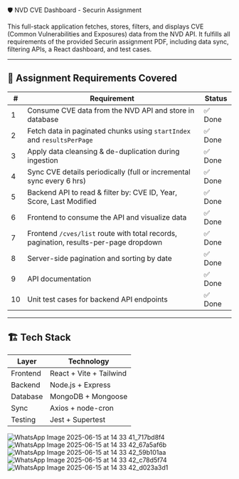 🛡️ NVD CVE Dashboard - Securin Assignment

This full-stack application fetches, stores, filters, and displays CVE (Common Vulnerabilities and Exposures) data from the NVD API. It fulfills all requirements of the provided Securin assignment PDF, including data sync, filtering APIs, a React dashboard, and test cases.

---

## 📌 Assignment Requirements Covered

| # | Requirement                                                                                             | Status   |
|---|---------------------------------------------------------------------------------------------------------|----------|
| 1 | Consume CVE data from the NVD API and store in database                                                 | ✅ Done   |
| 2 | Fetch data in paginated chunks using `startIndex` and `resultsPerPage`                                 | ✅ Done   |
| 3 | Apply data cleansing & de-duplication during ingestion                                                  | ✅ Done   |
| 4 | Sync CVE details periodically (full or incremental sync every 6 hrs)                                    | ✅ Done   |
| 5 | Backend API to read & filter by: CVE ID, Year, Score, Last Modified                                     | ✅ Done   |
| 6 | Frontend to consume the API and visualize data                                                          | ✅ Done   |
| 7 | Frontend `/cves/list` route with total records, pagination, results-per-page dropdown                   | ✅ Done   |
| 8 | Server-side pagination and sorting by date                                                              | ✅ Done   |
| 9 | API documentation                                                                                        | ✅ Done   |
| 10| Unit test cases for backend API endpoints                                                               | ✅ Done   |

---

## 🏗️ Tech Stack

| Layer     | Technology             |
|-----------|------------------------|
| Frontend  | React + Vite + Tailwind |
| Backend   | Node.js + Express      |
| Database  | MongoDB + Mongoose     |
| Sync      | Axios + node-cron      |
| Testing   | Jest + Supertest       |

![WhatsApp Image 2025-06-15 at 14 33 41_717bd8f4](https://github.com/user-attachments/assets/803b4f55-48c1-4762-815e-fcca52175929)
![WhatsApp Image 2025-06-15 at 14 33 42_67a5af6b](https://github.com/user-attachments/assets/6a1c4b3e-5824-4364-a7c8-eb35a4e1ac38)
![WhatsApp Image 2025-06-15 at 14 33 42_59b101aa](https://github.com/user-attachments/assets/0ff46804-75a0-465f-9c42-408ec1624666)
![WhatsApp Image 2025-06-15 at 14 33 42_c78d5f74](https://github.com/user-attachments/assets/e6faae86-65ab-4553-babd-2aef694ef166)
![WhatsApp Image 2025-06-15 at 14 33 42_d023a3d1](https://github.com/user-attachments/assets/3ee01e0a-b5cc-45e4-83b5-0438352c8d4a)






